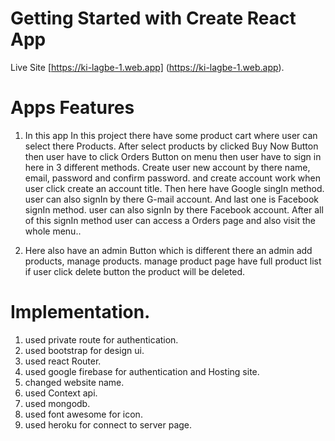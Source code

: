 # Getting Started with Create React App

Live Site [https://ki-lagbe-1.web.app] (https://ki-lagbe-1.web.app).


# Apps Features

1. In this app In this project there have some product cart where user can select there Products.
After select products by clicked Buy Now Button then user have to click Orders Button on menu then user have to sign in here in 3 different methods.
Create user new account by there name, email, password and confirm password. and create account work when user click create an account title.
Then here have Google singIn method. user can also signIn by there G-mail account.
And last one is Facebook signIn method. user can also signIn by there Facebook account.
After all of this signIn method user can access a Orders page and also visit the whole menu..

2. Here also have an admin Button which is different there an admin add products, manage products. manage product page have full product list if user click delete button the product will be deleted.

# Implementation.
1. used private route for authentication.
2. used bootstrap for design ui.
3. used react Router.
4. used google firebase for authentication and Hosting site.
5. changed website name.
6. used Context api.
7. used mongodb.
8. used font awesome for icon.
9. used heroku for connect to server page.
